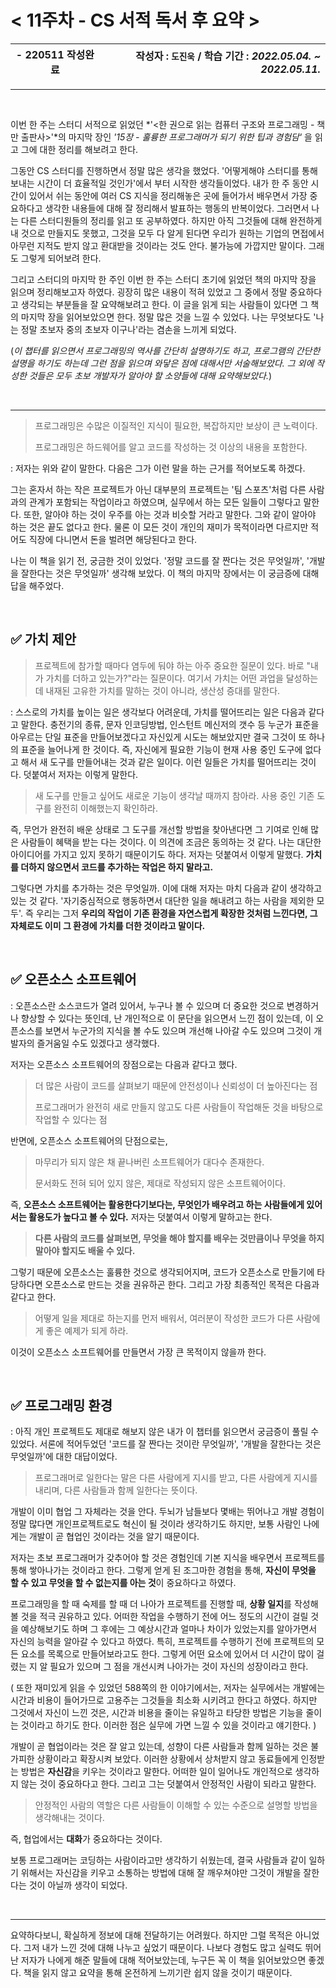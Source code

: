 # < 11주차 - CS 서적 독서 후 요약 >

| - 220511 작성완료 | 작성자 : `도진욱` / 학습 기간 : *2022.05.04. ~ 2022.05.11.* |
| ----------------- | ----------------------------------------------------------: |


---

<br>

  이번 한 주는 스터디 서적으로 읽었던 *'<한 권으로 읽는 컴퓨터 구조와 프로그래밍 - 책만 출판사>'*의 마지막 장인 *'15장 - 훌륭한 프로그래머가 되기 위한 팁과 경험담'* 을 읽고 그에 대한 정리를 해보려고 한다.

 그동안 CS 스터디를 진행하면서 정말 많은 생각을 했었다. '어떻게해야 스터디를 통해 보내는 시간이 더 효율적일 것인가'에서 부터 시작한 생각들이었다. 내가 한 주 동안 시간이 있어서 쉬는 동안에 여러 CS 지식을 정리해놓은 곳에 들어가서 배우면서 가장 중요하다고 생각한 내용들에 대해 잘 정리해서 발표하는 행동의 반복이었다. 그러면서 나는 다른 스터디원들의 정리를 읽고 또 공부하였다. 하지만 아직 그것들에 대해 완전하게 내 것으로 만들지도 못했고, 그것을 모두 다 알게 된다면 우리가 원하는 기업의 면접에서 아무런 지적도 받지 않고 환대받을 것이라는 것도 안다. 불가능에 가깝지만 말이다. 그래도 그렇게 되어보려 한다.

 그리고 스터디의 마지막 한 주인 이번 한 주는 스터디 초기에 읽었던 책의 마지막 장을 읽으며 정리해보고자 하였다. 굉장히 많은 내용이 적혀 있었고 그 중에서 정말 중요하다고 생각되는 부분들을 잘 요약해보려고 한다. 이 글을 읽게 되는 사람들이 있다면 그 책의 마지막 장을 읽어보았으면 한다. 정말 많은 것을 느낄 수 있었다. 나는 무엇보다도 '나는 정말 초보자 중의 초보자 이구나'라는 겸손을 느끼게 되었다.

 (*이 챕터를 읽으면서 프로그래밍의 역사를 간단히 설명하기도 하고, 프로그램의 간단한 설명을 하기도 하는데 그런 점을 읽으며 와닿은 점에 대해서만 서술해보았다. 그 외에 작성한 것들은 모두 초보 개발자가 알아야 할 소양들에 대해 요약해보았다.*)

<br>

---

> 프로그래밍은 수많은 이질적인 지식이 필요한, 복잡하지만 보상이 큰 노력이다.
>
> 프로그래밍은 하드웨어를 알고 코드를 작성하는 것 이상의 내용을 포함한다.

: 저자는 위와 같이 말한다. 다음은 그가 이런 말을 하는 근거를 적어보도록 하겠다.

 그는 혼자서 하는 작은 프로젝트가 아닌 대부분의 프로젝트는 '팀 스포츠'처럼 다른 사람과의 관계가 포함되는 작업이라고 하였으며, 실무에서 하는 모든 일들이 그렇다고 말한다. 또한, 알아야 하는 것이 우주를 아는 것과 비슷할 거라고 말한다. 그와 같이 알아야 하는 것은 끝도 없다고 한다. 물론 이 모든 것이 개인의 재미가 목적이라면 다르지만 적어도 직장에 다니면서 돈을 벌려면 해당된다고 한다.

 나는 이 책을 읽기 전, 궁금한 것이 있었다. '정말 코드를 잘 짠다는 것은 무엇일까', '개발을 잘한다는 것은 무엇일까' 생각해 보았다. 이 책의 마지막 장에서는 이 궁금증에 대해 답을 해주었다.

<br>

## ✅ 가치 제안

> 프로젝트에 참가할 때마다 염두에 둬야 하는 아주 중요한 질문이 있다. 바로 "내가 가치를 더하고 있는가?"라는 질문이다. 여기서 가치는 어떤 과업을 달성하는 데 내재된 고유한 가치를 말하는 것이 아니라, 생산성 증대를 말한다.

: 스스로의 가치를 높이는 일은 생각보다 어려운데, 가치를 떨어뜨리는 일은 다음과 같다고 말한다. 충전기의 종류, 문자 인코딩방법, 인스턴트 메신저의 갯수 등 누군가 표준을 아우르는 단일 표준을 만들어보겠다고 자신있게 시도는 해보았지만 결국 그것이 또 하나의 표준을 늘어나게 한 것이다. 즉, 자신에게 필요한 기능이 현재 사용 중인 도구에 없다고 해서 새 도구를 만들어내는 것과 같은 일이다. 이런 일들은 가치를 떨어뜨리는 것이다. 덧붙여서 저자는 이렇게 말한다.

> 새 도구를 만들고 싶어도 새로운 기능이 생각날 때까지 참아라. 사용 중인 기존 도구를 완전히 이해했는지 확인하라.

즉, 무언가 완전히 배운 상태로 그 도구를 개선할 방법을 찾아낸다면 그 기여로 인해 많은 사람들이 혜택을 받는 다는 것이다. 이 의견에 조금은 동의하는 것 같다. 나는 대단한 아이디어를 가지고 있지 못하기 때문이기도 하다. 저자는 덧붙여서 이렇게 말했다. **가치를 더하지 않으면서 코드를 추가하는 작업은 하지 말라고.**

그렇다면 가치를 추가하는 것은 무엇일까. 이에 대해 저자는 마치 다음과 같이 생각하고 있는 것 같다. '자기중심적으로 행동하면서 대단한 일을 해내려고 하는 사람을 제외한 모두'. 즉 우리는 그저 **우리의 작업이 기존 환경을 자연스럽게 확장한 것처럼 느낀다면, 그 자체로도 이미 그 환경에 가치를 더한 것이라고 말이다.**

<br>

## ✅ 오픈소스 소프트웨어

: 오픈소스란 소스코드가 열려 있어서, 누구나 볼 수 있으며 더 중요한 것으로 변경하거나 향상할 수 있다는 뜻인데, 난 개인적으로 이 문단을 읽으면서 느낀 점이 있는데, 이 오픈소스를 보면서 누군가의 지식을 볼 수도 있으며 개선해 나아갈 수도 있으며 그것이 개발자의 즐거움일 수도 있겠다고 생각했다.

저자는 오픈소스 소프트웨어의 장점으로는 다음과 같다고 했다.

> 더 많은 사람이 코드를 살펴보기 때문에 안전성이나 신뢰성이 더 높아진다는 점
>
> 프로그래머가 완전히 새로 만들지 않고도 다른 사람들이 작업해둔 것을 바탕으로 작업할 수 있다는 점

반면에, 오픈소스 소프트웨어의 단점으로는,

> 마무리가 되지 않은 채 끝나버린 소프트웨어가 대다수 존재한다.
>
> 문서화도 전혀 되어 있지 않은, 제대로 작성되지 않은 소프트웨어이다.

즉, **오픈소스 소프트웨어는 활용한다기보다는, 무엇인가 배우려고 하는 사람들에게 있어서는 활용도가 높다고 볼 수 있다.** 저자는 덧붙여서 이렇게 말하고는 한다. 

>  **다른 사람의 코드를 살펴보면, 무엇을 해야 할지를 배우는 것만큼이나 무엇을 하지 말아야 할지도 배울 수 있다.**

그렇기 때문에 오픈소스는 훌륭한 것으로 생각되어지며, 코드가 오픈소스로 만들기에 타당하다면 오픈소스로 만드는 것을 권유하곤 한다. 그리고 가장 최종적인 목적은 다음과 같다고 한다.

> 어떻게 일을 제대로 하는지를 먼저 배워서, 여러분이 작성한 코드가 다른 사람에게 좋은 예제가 되게 하라.

이것이 오픈소스 소프트웨어를 만들면서 가장 큰 목적이지 않을까 한다.

<br>

## ✅ 프로그래밍 환경

: 아직 개인 프로젝트도 제대로 해보지 않은 내가 이 챕터를 읽으면서 궁금증이 풀릴 수 있었다. 서론에 적어두었던 '코드를 잘 짠다는 것이란 무엇일까', '개발을 잘한다는 것은 무엇일까'에 대한 대답이었다.

> 프로그래머로 일한다는 말은 다른 사람에게 지시를 받고, 다른 사람에게 지시를 내리며, 다른 사람들과 함께 일한다는 뜻이다.

개발이 이미 협업 그 자체라는 것을 안다. 두뇌가 남들보다 몇배는 뛰어나고 개발 경험이 정말 많다면 개인프로젝트로도 혁신이 될 것이라 생각하기도 하지만, 보통 사람인 나에게는 개발이 곧 협업인 것이라는 것을 알기 때문이다.

 저자는 초보 프로그래머가 갖추어야 할 것은 경험인데 기본 지식을 배우면서 프로젝트를 통해 쌓아나가는 것이라고 한다. 그렇게 얻게 된 조그마한 경험을 통해, **자신이 무엇을 할 수 있고 무엇을 할 수 없는지를 아는 것**이 중요하다고 하였다.

 프로그래밍을 할 때 숙제를 할 때 더 나아가 프로젝트를 진행할 때, **상황 일지**를 작성해볼 것을 적극 권유하고 있다. 어떠한 작업을 수행하기 전에 어느 정도의 시간이 걸릴 것을 예상해보기도 하며 그 후에는 그 예상시간과 얼마나 차이가 있었는지를 알아가면서 자신의 능력을 알아갈 수 있다고 하였다. 특히, 프로젝트를 수행하기 전에 프로젝트의 모든 요소를 목록으로 만들어보라고도 한다. 그렇게 어떤 요소에 있어서 더 시간이 많이 걸렸는 지 알 필요가 있으며 그 점을 개선시켜 나아가는 것이 자신의 성장이라고 한다.

 ( 또한 재미있게 읽을 수 있었던 588쪽의 한 이야기에서는, 저자는 실무에서는 개발에는 시간과 비용이 들어가므로 고용주는 그것들을 최소화 시키려고 한다고 하였다. 하지만 그것에서 자신이 느낀 것은, 시간과 비용을 줄이는 유일하고 타당한 방법은 기능을 줄이는 것이라고 하기도 한다. 이러한 점은 실무에 가면 느낄 수 있을 것이라고 얘기한다. )

 개발이 곧 협업이라는 것은 잘 알고 있는데, 성향이 다른 사람들과 함께 일하는 것은 불가피한 상황이라고 확장시켜 보았다. 이러한 상황에서 상처받지 않고 동료들에게 인정받는 방법은 **자신감**을 키우는 것이라고 말한다. 어떠한 일이 일어나도 개인적으로 생각하지 않는 것이 중요하다고 한다. 그리고 그는 덧붙여서 안정적인 사람이 되라고 말한다.

> 안정적인 사람의 역할은 다른 사람들이 이해할 수 있는 수준으로 설명할 방법을 생각해내는 것이다.

즉, 협업에서는 **대화**가 중요하다는 것이다.

 보통 프로그래머는 코딩하는 사람이라고만 생각하기 쉬웠는데, 결국 사람들과 같이 일하기 위해서는 자신감을 키우고 소통하는 방법에 대해 잘 깨우쳐야만 그것이 개발을 잘한다는 것이 아닐까 생각이 되었다.

<br>

---

요약하다보니, 확실하게 정보에 대해 전달하기는 어려웠다. 하지만 그럴 목적은 아니었다. 그저 내가 느낀 것에 대해 나누고 싶었기 때문이다. 나보다 경험도 많고 실력도 뛰어난 저자가 나에게 해준 말들에 대해 적어보았는데, 누구든 꼭 이 책을 읽어보았으면 좋겠다. 책을 읽지 않고 요약을 통해 온전하게 느끼기란 쉽지 않을 것이기 때문이다.